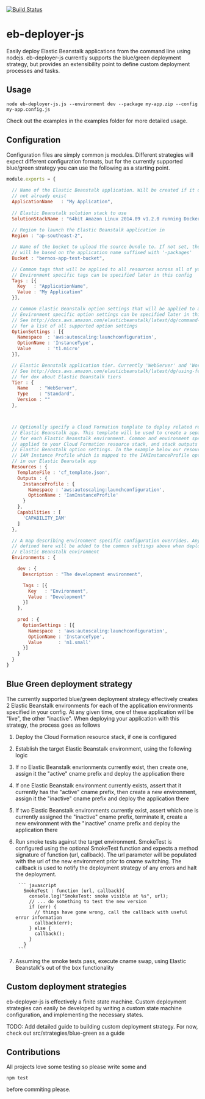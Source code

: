 [![Build Status](https://travis-ci.org/bernos/eb-deployer-js.svg?branch=master)](https://travis-ci.org/bernos/eb-deployer-js)

# eb-deployer-js

Easily deploy Elastic Beanstalk applications from the command line using nodejs. eb-deployer-js currently supports the 
blue/green deployment strategy, but provides an extensibility point to define custom deployment processes and tasks.

## Usage

`node eb-deployer-js.js --environment dev --package my-app.zip --config my-app.config.js`

Check out the examples in the examples folder for more detailed usage.

## Configuration

Configuration files are simply common js modules. Different strategies will expect different configuration formats, but for the currently supported blue/green strategy you can use the following as a starting point.

```javascript
module.exports = {
  
  // Name of the Elastic Beanstalk application. Will be created if it does
  // not already exist
  ApplicationName   : "My Application",
    
  // Elastic Beanstalk solution stack to use
  SolutionStackName : "64bit Amazon Linux 2014.09 v1.2.0 running Docker 1.3.3",
    
  // Region to launch the Elastic Beanstalk application in
  Region : "ap-southeast-2",

  // Name of the bucket to upload the source bundle to. If not set, the bucket name 
  // will be based on the application name suffixed with '-packages'
  Bucket : "bernos-app-test-bucket",

  // Common tags that will be applied to all resources across all of your environments
  // Environment specific tags can be specified later in this config
  Tags : [{
    Key   : "ApplicationName",
    Value : "My Application"
  }],

  // Common Elastic Beanstalk option settings that will be applied to all environments
  // Environment specific option settings can be specified later in this config.
  // See http://docs.aws.amazon.com/elasticbeanstalk/latest/dg/command-options.html
  // for a list of all supported option settings
  OptionSettings : [{
    Namespace  : 'aws:autoscaling:launchconfiguration',
    OptionName : 'InstanceType',
    Value      : 't1.micro'
  }],

  // Elastic Beanstalk application tier. Currently 'WebServer' and 'Worker' are supported
  // See http://docs.aws.amazon.com/elasticbeanstalk/latest/dg/using-features-managing-env-tiers.html
  // for dox about Elastic Beanstalk tiers
  Tier : {
    Name    : "WebServer",
    Type    : "Standard",
    Version : ""
  },



  // Optionally specify a Cloud Formation template to deploy related resources along with your
  // Elastic Beanstalk app. This template will be used to create a separate Cloud Formation stack
  // for each Elastic Beanstalk environment. Common and environment specific tags will also be
  // applied to your Cloud Formation resource stack, and stack outputs can be mapped to 
  // Elastic Beanstalk option settings. In the example below our resource template creates an
  // IAM Instance Profile which is mapped to the IAMInstanceProfile option of the EC2 instances
  // in our Elastic Beanstalk app
  Resources : {
    TemplateFile : 'cf_template.json',
    Outputs : {
      InstanceProfile : {
        Namespace : 'aws:autoscaling:launchconfiguration',
        OptionName : 'IamInstanceProfile'
      }
    },
    Capabilities : [
      'CAPABILITY_IAM'
    ]
  },

  // A map describing environment specific configuration overrides. Any Tags or OptionSettings
  // defined here will be added to the common settings above when deploying/updating the 
  // Elastic Beanstalk environment
  Environments : {

    dev : {
      Description : "The development environment",

      Tags : [{
        Key   : "Environment",
        Value : "Development"
      }]
    },
    
    prod : {
      OptionSettings : [{
        Namespace  : 'aws:autoscaling:launchconfiguration',
        OptionName : 'InstanceType',
        Value      : 'm1.small'
      }]
    }
  }
}
```
## Blue Green deployment strategy

The currently supported blue/green deployment strategy effectively creates 2 Elastic Beanstalk environments for each of the application environments specified in your config. At any given time, one of these application will be "live", the other "inactive". When deploying your application with this strategy, the process goes as follows

1. Deploy the Cloud Formation resource stack, if one is configured
2. Establish the target Elastic Beanstalk environment, using the following logic
  1. If no Elastic Beanstalk envrionments currently exist, then create one, assign it the "active" cname prefix and deploy the application there
  2. If one Elastic Beanstalk environment currently exists, assert that it currently has the "active" cname prefix, then create a new environment, assign it the "inactive" cname prefix and deploy the application there
  3. If two Elastic Beanstalk environments currently exist, assert which one is currently assigned the "inactive" cname prefix, terminate it, create a new environment with the "inactive" cname prefix and deploy the application there
3. Run smoke tests against the target environment. SmokeTest is configured using the optional SmokeTest function and expects a method signature of function (url, callback). The url parameter will be populated with the url of the new environment prior to cname switching. The callback is used to notify the deployment strategy of any errors and halt the deployment.

        ``` javascript
          SmokeTest : function (url, callback){
            console.log("SmokeTest: smoke visible at %s", url);
            // ... do something to test the new version
            if (err) {
              // things have gone wrong, call the callback with useful error information
              callback(err);
            } else {
              callback();
            }
          }
        ```
4. Assuming the smoke tests pass, execute cname swap, using Elastic Beanstalk's out of the box functionality



## Custom deployment strategies

eb-deployer-js is effectively a finite state machine. Custom deployment strategies can easily be developed by writing a custom
state machine configuration, and implementing the necessary states.

TODO: Add detailed guide to building custom deployment strategy. For now, check out src/strategies/blue-green as a guide

## Contributions
All projects love some testing so please write some and
```
npm test
```
before commiting please.
